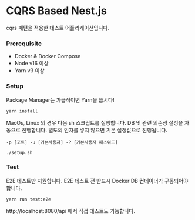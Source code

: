 # CQRS Based Nest.js

cqrs 패턴을 적용한 테스트 어플리케이션입니다.

### Prerequisite

- Docker & Docker Compose
- Node v16 이상
- Yarn v3 이상

### Setup

Package Manager는 가급적이면 Yarn을 씁시다!

```
yarn install
```

MacOs, Linux 의 경우 다음 sh 스크립트를 실행합니다. DB 및 관련 의존성 설정을 자동으로 진행합니다. 별도의 인자를 넣지 않으면 기본 설정값으로 진행됩니다.

```-p [포트] -u [기본사용자] -P [기본사용자 패스워드]```

```
./setup.sh
```

### Test

E2E 테스트만 지원합니다. E2E 테스트 전 반드시 Docker DB 컨테이너가 구동되어야합니다.

```
yarn run test:e2e
```

http://localhost:8080/api 에서 직접 테스트도 가능합니다.
